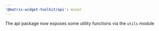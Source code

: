 ```yaml
---
'@matrix-widget-toolkit/api': minor
---
```


The api package now exposes some utility functions via the `utils` module
